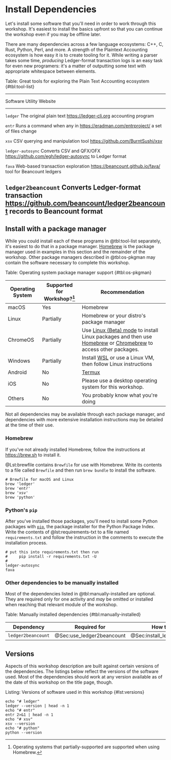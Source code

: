 # Install Dependencies

Let's install some software that you'll need in order to work through this workshop. It's easiest to install the basics upfront so that you can continue the workshop even if you may be offline later.

There are many dependencies across a few language ecosystems: C++, C, Rust, Python, Perl, and more. A strength of the Plaintext Accounting ecosystem is how easy it is to create tooling for it. While writing a parser takes some time, _producing_ Ledger-format transaction logs is an easy task for even new programers: it's a matter of outputting some text with appropriate whitespace between elements.

Table: Great tools for exploring the Plain Text Accounting ecosystem {#tbl:tool-list}

-----------------------------------------------------------------------------------------------------
Software           Utility                              Website
------------------ ------------------------------------ ---------------------------------------------
`ledger`           The original plain text              https://ledger-cli.org
                   accounting program

`entr`             Runs a command when any in           https://eradman.com/entrproject/
                   a set of files change

`xsv`              CSV querying and manipulation tool   https://github.com/BurntSushi/xsv

`ledger-autosync`  Converts CSV and QFX/OFX             https://github.com/egh/ledger-autosync
                   to Ledger format

`fava`             Web-based transaction exploration    https://beancount.github.io/fava/
                   tool for Beancount ledgers

`ledger2beancount` Converts Ledger-format transaction   https://github.com/beancount/ledger2beancount
                   records to Beancount format
-----------------------------------------------------------------------------------------------------

## Install with a package manager

While you could install each of these programs in @tbl:tool-list separately, it's easiest to do that in a package manager. [Homebrew](https://brew.sh) is the package manager used in examples in this section and the remainder of the workshop. Other package managers described in @tbl:os-pkgman may contain the software necessary to complete this workshop.

Table: Operating system package manager support {#tbl:os-pkgman}

|Operating System|Supported for Workshop?[^os-support-notice]|Recommendation|
|------|--------|----|
|macOS|Yes|Homebrew|
|Linux|Partially|Homebrew or your distro's package manager|
| ChromeOS | Partially | Use [Linux (Beta) mode](https://support.google.com/chromebook/answer/9145439) to install Linux packages and then use [Homebrew](https://brew.sh)  or [Chromebrew](https://skycocker.github.io/chromebrew/) to access other packages. |
|Windows | Partially | Install [WSL](https://docs.microsoft.com/en-us/windows/wsl/install-win10) or use a Linux VM, then follow Linux instructions |
| Android | No | [Termux](https://termux.com/) |
|iOS | No | Please use a desktop operating system for this workshop. |
| Others| No | You probably know what you're doing

[^os-support-notice]: Operating systems that partially-supported are supported when using Homebrew.

Not all dependencies may be available through each package manager, and dependencies with more extensive installation instructions may be detailed at the time of their use.

### Homebrew

If you've not already installed Homebrew, follow the instructions at <https://brew.sh> to install it.

@Lst:brewfile contains `Brewfile` for use with Homebrew. Write its contents to a file called `Brewfile` and then run `brew bundle` to install the software.

```{#lst:brewfile .ruby caption="Brewfile"}
# Brewfile for macOS and Linux
brew 'ledger'
brew 'entr'
brew 'xsv'
brew 'python'
```

### Python's `pip`

After you've installed those packages, you'll need to install some Python packages with [`pip`](https://pypi.org/project/pip/), the package installer for the Python Package Index. Write the contents of @lst:requirements-txt to a file named `requirements.txt` and follow the instruction in the comments to execute the installation process.

```{#lst:requirements-txt caption="requirements.txt"}
# put this into requirements.txt then run
#     pip install -r requirements.txt -U
#
ledger-autosync
fava
```

### Other dependencies to be manually installed

Most of the dependencies listed in @tbl:manually-installed are optional. They are required only for one activity and _may_ be omitted or installed when reaching that relevant module of the workshop.

Table: Manually installed dependencies {#tbl:manually-installed}

| Dependency         | Required for | How to install                    |
|--------------------|--------------|---------------------|
| `ledger2beancount` | @Sec:use_ledger2beancount | @Sec:install_ledger2beancount |

## Versions

Aspects of this workshop description are built against certain versions of the dependencies.
The listings below reflect the versions of the software used. Most of the dependencies should
work at any version available as of the date of this workshop on the title page, though.

Listing: Versions of software used in this workshop {#lst:versions}

```{pipe="sh"}
echo "# ledger"
ledger --version | head -n 1
echo "# entr"
entr 2>&1 | head -n 1
echo "# xsv"
xsv --version
echo "# python"
python --version
```


